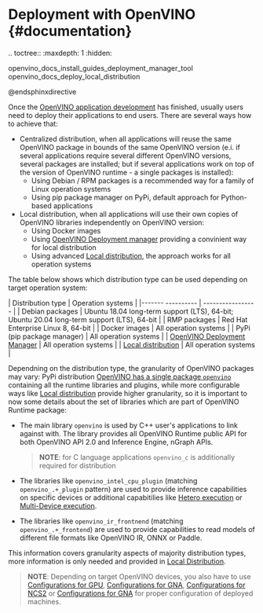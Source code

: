 # Deployment with OpenVINO {#documentation}

.. toctree::
   :maxdepth: 1
   :hidden:

   openvino_docs_install_guides_deployment_manager_tool
   openvino_docs_deploy_local_distribution

@endsphinxdirective

Once the [OpenVINO application development](../integrate_with_your_application.md) has finished, usually users need to deploy their applications to end users. There are several ways how to achieve that:

- Centralized distribution, when all applications will reuse the same OpenVINO package in bounds of the same OpenVINO version (e.i. if several applications require several different OpenVINO versions, several packages are installed; but if several applications work on top of the version of OpenVINO runtime - a single packages is installed):
    - Using Debian / RPM packages is a recommended way for a family of Linux operation systems
    - Using pip package manager on PyPi, default approach for Python-based applications
- Local distribution, when all applications will use their own copies of OpenVINO libraries independently on OpenVINO version:
    - Using Docker images
    - Using [OpenVINO Deployment manager](deployment-manager-tool.md) providing a convinient way for local distribution
    - Using advanced [Local distribution](local-distribution.md), the approach works for all operation systems

The table below shows which distribution type can be used depending on target operation system:

| Distribution type | Operation systems |
|------- ---------- | ----------------- |
| Debian packages | Ubuntu 18.04 long-term support (LTS), 64-bit; Ubuntu 20.04 long-term support (LTS), 64-bit |
| RMP packages | Red Hat Enterprise Linux 8, 64-bit |
| Docker images | All operation systems |
| PyPi (pip package manager) | All operation systems |
| [OpenVINO Deployment Manager](deployment-manager-tool.md) | All operation systems |
| [Local distribution](local-distribution.md) | All operation systems |

Dependning on the distribution type, the granularity of OpenVINO packages may vary: PyPi distribution [OpenVINO has a single package `openvino`](https://pypi.org/project/openvino/) containing all the runtime libraries and plugins, while more configurable ways like [Local distribution](local-distribution.md) provide higher granularity, so it is important to now some details about the set of libraries which are part of OpenVINO Runtime package:

- The main library `openvino` is used by C++ user's applications to link against with. The library provides all OpenVINO Runtime public API for both OpenVINO API 2.0 and Inference Engine, nGraph APIs.
    > **NOTE**: for C language applications `openvino_c` is additionally required for distribution

- The libraries like `openvino_intel_cpu_plugin` (matching `openvino_.+_plugin` pattern) are used to provide inference capabilities on specific devices or additional capabitilies like [Hetero execution](../hetero_execution.md) or [Multi-Device execution](../multi_device.md).
- The libraries like `openvino_ir_frontnend` (matching `openvino_.+_frontend`) are used to provide capabilities to read models of different file formats like OpenVINO IR, ONNX or Paddle.

This information covers granularity aspects of majority distribution types, more information is only needed and provided in [Local Distribution](local-distribution.md).

> **NOTE**: Depending on target OpenVINO devices, you also have to use [Configurations for GPU](../../install_guides/configurations-for-intel-gpu.md), [Configurations for GNA](../../install_guides/configurations-for-intel-gna.md), [Configurations for NCS2](../../install_guides/configurations-for-ncs2.md) or [Configurations for GNA](../../install_guides/installing-openvino-config-ivad-vpu.md) for proper configuration of deployed machines.
